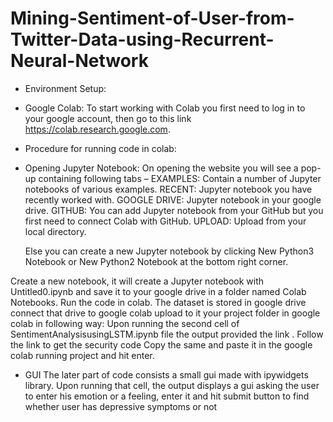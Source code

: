 # Mining-Sentiment-of-User-from-Twitter-Data-using-Recurrent-Neural-Network


* Environment Setup:

* Google Colab:
    To start working with Colab you first need to log in to your google account, then go to this link https://colab.research.google.com.

* Procedure for running code in colab:
* Opening Jupyter Notebook:
   On opening the website you will see a pop-up containing following tabs –
   EXAMPLES: Contain a number of Jupyter notebooks of various examples.
   RECENT: Jupyter notebook you have recently worked with.
   GOOGLE DRIVE: Jupyter notebook in your google drive.
   GITHUB: You can add Jupyter notebook from your GitHub but you first need to connect Colab with GitHub.
   UPLOAD: Upload from your local directory.

   Else you can create a new Jupyter notebook by clicking New Python3 Notebook or New Python2 Notebook at the bottom right corner.
   
 Create a new notebook, it will create a Jupyter notebook with Untitled0.ipynb and save it to your google drive in a folder named Colab    Notebooks. Run the code in colab.
 The dataset is stored in google drive connect that drive to google colab upload to it your project folder in google colab in following     way:
  Upon running the second cell of SentimentAnalysisusingLSTM.ipynb file the output provided the link .
  Follow the link to get the security code 
  Copy the same and paste it in the google colab running project and hit enter.
  
* GUI 
  The later part of code consists a small gui  made with ipywidgets library. 
Upon running that cell, the output displays a gui asking the user to enter his emotion or a feeling, enter it and hit submit button to find whether user has depressive symptoms or not
